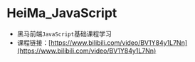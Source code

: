 # HeiMa_JavaScript

- 黑马前端`JavaScript`基础课程学习
- 课程链接：[https://www.bilibili.com/video/BV1Y84y1L7Nn](https://www.bilibili.com/video/BV1Y84y1L7Nn)

